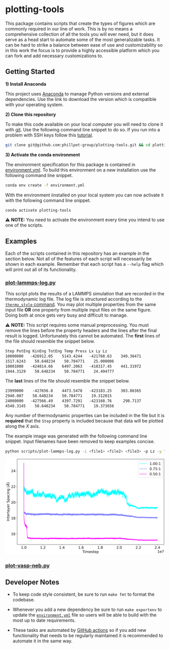# plotting-tools

This package contains scripts that create the types of figures which are commonly required in our line of work. This is by no means a comprehensive collection of all the tools you will ever need, but it does serve as a head start to automate some of the most generalizable tasks. It can be hard to strike a balance between ease of use and customizability so in this work the focus is to provide a highly accessible platform which you can fork and add necessary customizations to.


## Getting Started

__1) Install Anaconda__

This project uses [Anaconda](https://www.anaconda.com/download) to manage Python versions and external dependencies. Use the link to download the version which is compatible with your operating system.

__2) Clone this repository__

To make this code available on your local computer you will need to clone it with [git](https://git-scm.com/docs/user-manual). Use the following command line snippet to do so. If you run into a problem with SSH keys follow this [tutorial](https://docs.github.com/en/authentication/connecting-to-github-with-ssh/generating-a-new-ssh-key-and-adding-it-to-the-ssh-agent).

```bash
git clone git@github.com:phillpot-group/plotting-tools.git && cd plotting-tools
```

__3) Activate the conda environment__

The environment specification for this package is contained in [environment.yml](environment.yml). To build this environment on a new installation use the following command line snippet.

```bash
conda env create -f environment.yml
```

With the environment iinstalled on your local system you can now activate it with the following command line snippet.

```bash
conda activate plotting-tools
```

:warning: __NOTE:__ You need to activate the environment every time you intend to use one of the scripts.

## Examples

Each of the scripts contained in this repository has an example in the section below. Not all of the features of each script will necessarily be shown in each example. Remember that each script has a `--help` flag which will print out all of its functionality.

### [plot-lammps-log.py](scripts/plot-lammps-log.py)

This script plots the results of a LAMMPS simulation that are recorded in the thermodynamic log file. The log file is structured according to the [`thermo_style` command](https://docs.lammps.org/thermo_style.html). You may plot multiple properties from the same input file __OR__ one property from multiple input files on the same figure. Doing both at once gets very busy and difficult to manage.

:warning: __NOTE:__ This script requires some manual preprocessing. You must remove the lines before the property headers and the lines after the final result is logged. Unfortunately this cannot be automated. The __first__ lines of the file should resemble the snippet below.
```
Step PotEng KinEng TotEng Temp Press Lx Ly Lz
10000000   -426912.05    5143.4244   -421768.63    349.36471    1517.6243    58.648234    50.784771    25.000006
10001000   -424814.66    6497.2063   -418317.45    441.31972    1944.3129    58.648234    50.784771    24.494777
```

The __last__ lines of the file should resemble the snippet below.
```
23999000    -427656.8    4473.5478   -423183.25    303.86365     2940.087    58.648234    50.784771    19.312015
24000000   -427566.49    4397.7291   -423168.76     298.7137    4548.3145    58.648234    50.784771    19.373656
```

Any number of thermodynamic properties can be included in the file but it is __required__ that the `Step` property is included because that data will be plotted along the *X* axis.

The example image was generated with the following command line snippet. Input filenames have been removed to keep examples concise.
```bash
python scripts/plot-lammps-log.py -i <file1> <file2> <file3> -p Lz -y "Interlayer Spacing \$(\AA)\$" -l "1.00:1" "0.75:1" "0.50:1" --cmap cool
```
![](figures/plot-lammps-log.png)


### [plot-vasp-neb.py](scripts/plot-vasp-neb.py)

## Developer Notes

* To keep code style consistent, be sure to run `make fmt` to format the codebase.

* Whenever you add a new dependency be sure to run `make exportenv` to update the [`environment.yml`](environment.yml) file so users will be able to build with the most up to date requirements.

* These tasks are automated by [GitHub actions](https://github.com/features/actions) so if you add new functionality that needs to be regularly maintained it is recommended to automate it in the same way.
